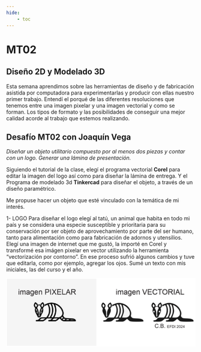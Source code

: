 ```yaml
---
hide:
    - toc
---
```


# MT02
## Diseño 2D y Modelado 3D

Esta semana aprendimos sobre las herramientas de diseño y de fabricación asistida por computadora para experimentarlas y producir con ellas nuestro primer trabajo.
Entendí el porqué de las diferentes resoluciones que  tenemos entre una imagen pixelar y una imagen vectorial y como se forman. Los tipos de formato y las posibilidades de conseguir una mejor calidad   acorde al trabajo que estemos realizando. 

## Desafío MT02 con Joaquín Vega
*Diseñar un objeto utilitario compuesto por al menos dos piezas y contar con un logo.*
*Generar una lámina de presentación.*

Siguiendo el tutorial de la clase, elegí el programa vectorial **Corel** para editar la imagen del logo así como para diseñar la lámina de entrega. Y el Programa de modelado 3d **Tinkercad** para diseñar el objeto, a través de un diseño paramétrico.

Me propuse hacer un objeto que esté vinculado con la temática de mi interés.

1- LOGO
Para diseñar el logo elegí al tatú, un animal  que habita en todo mi país y  se considera una especie susceptible y prioritaria para su conservación por ser objeto de aprovechamiento por parte del ser humano, tanto para alimentación como para fabricación de adornos y utensilios.
Elegí una imagen de internet que me gustó, la importé en Corel y transformé esa imágen pixelar en vector utilizando la herramienta “vectorización por contorno”. En ese proceso  sufrió algunos cambios y tuve que editarla, como por ejemplo,  agregar los ojos. Sumé  un texto con mis iniciales, las del curso y el año. 

![](../images/MT02/LOGO.PNG)
